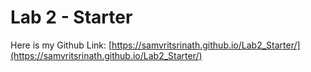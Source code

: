# Lab 2 - Starter

Here is my Github Link: [https://samvritsrinath.github.io/Lab2_Starter/](https://samvritsrinath.github.io/Lab2_Starter/)
